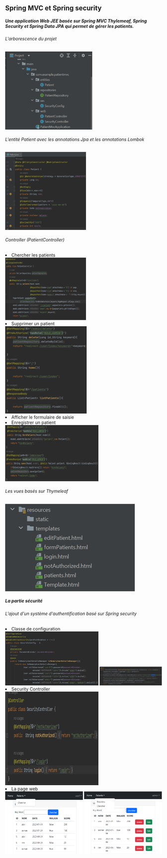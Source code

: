 <h2>Spring MVC et Spring security</h2>
<h5>Une application Web JEE basée sur Spring MVC Thylemeaf, Spring Security et Spring Data JPA qui permet de gérer les patients.</h5>
<h6>L'arborescence du projet</h6>
<img src="captures/c2.png" height="250" width="280">
<h6>L'entité Patient avec les annotations Jpa et les annotations Lombok</h6>
<img src="captures/c1.png" height="250" width="260">
<h6>Controller (PatientController)</h6>
<li>Chercher les patients</li>
<img src="captures/c3.png" height="200" width="260">
<li>Supprimer un patient</li>
<img src="captures/c4.png" height="280">
<li>Afficher le formulaire de saisie</li>
<li>Enregistrer un patient</li>
<img src="captures/c5.png" height="180" width="300">
<h6>Les vues basés sur Thymeleaf</h6>
<img src="captures/c7.png">
<h5>La partie sécurité</h5>
<h6>L'ajout d'un système d'authentification basé sur Spring security </h6>
<li>Classe de configuration</li>
<img src="captures/sc1.png" height="" width="300">

<img src="captures/sc2.png" height="" width="200">
<li> Security Controller</li>
<img src="captures/sc3.png" height="300" width="300">
<li>La page web</li>
<img src="captures/r1.png" height="200" width="250">

<img src="captures/r2.png" height="200" width="250">

